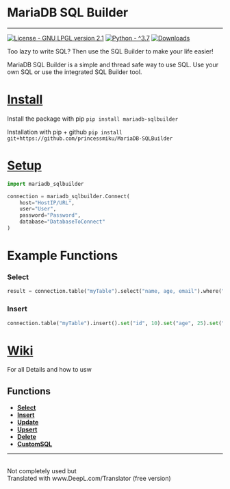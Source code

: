 # MariaDB SQL Builder

-----

[![License - GNU LPGL version 2.1](https://img.shields.io/badge/License-GNU_LPGL_version_2.1-green)](https://opensource.org/licenses/LGPL-2.1)
[![Python - ^3.7](https://img.shields.io/badge/Python-^3.6-blue)](https://www.python.org/)
[![Downloads](https://pepy.tech/badge/mariadb-sqlbuilder)](https://pepy.tech/project/mariadb-sqlbuilder)

Too lazy to write SQL? Then use the SQL Builder to make your life easier!

MariaDB SQL Builder is a simple and thread safe way to use SQL.
Use your own SQL or use the integrated SQL Builder tool.

# [Install](https://github.com/princessmiku/MariaDB-SQLBuilder/wiki/Installation)
Install the package with pip
``pip install mariadb-sqlbuilder``

Installation with pip + github
``pip install git+https://github.com/princessmiku/MariaDB-SQLBuilder``

# [Setup](https://github.com/princessmiku/MariaDB-SQLBuilder/wiki/Setup)
````python
import mariadb_sqlbuilder

connection = mariadb_sqlbuilder.Connect(
    host="HostIP/URL",
    user="User",
    password="Password",
    database="DatabaseToConnect" 
)
````

# Example Functions
### Select
```python
result = connection.table("myTable").select("name, age, email").where("age", 25).fetchall()
```

### Insert
```python
connection.table("myTable").insert().set("id", 10).set("age", 25).set("Name", "Helgo").execute()
```

# [Wiki](https://github.com/princessmiku/MariaDB-SQLBuilder/wiki)
For all Details and how to usw

## Functions

- **[Select](https://github.com/princessmiku/MariaDB-SQLBuilder/wiki/Builder---Select)**
- **[Insert](https://github.com/princessmiku/MariaDB-SQLBuilder/wiki/Builder---Insert)**
- **[Update](https://github.com/princessmiku/MariaDB-SQLBuilder/wiki/Builder---Update)**
- **[Upsert](https://github.com/princessmiku/MariaDB-SQLBuilder/wiki/Builder---Upsert)**
- **[Delete](https://github.com/princessmiku/MariaDB-SQLBuilder/wiki/Builder---Delete)**
- **[CustomSQL](https://github.com/princessmiku/MariaDB-SQLBuilder/wiki/Custom-SQL)**


----------------------------------------------------------------

<br>
Not completely used but <br>
Translated with www.DeepL.com/Translator (free version)
